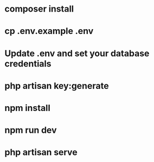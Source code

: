 

# composer install
# cp .env.example .env
# Update .env and set your database credentials
# php artisan key:generate
# npm install
# npm run dev
# php artisan serve
